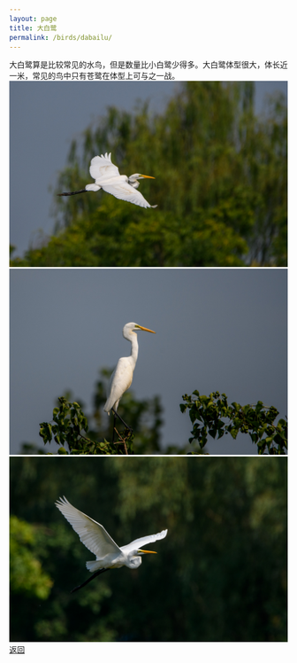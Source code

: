 ```yaml
---
layout: page
title: 大白鹭
permalink: /birds/dabailu/
---
```

大白鹭算是比较常见的水鸟，但是数量比小白鹭少得多。大白鹭体型很大，体长近一米，常见的鸟中只有苍鹭在体型上可与之一战。
![](../picture/大白鹭/DSC_7885.jpg)
![](../picture/大白鹭/DSC_7887.jpg)
![](../picture/大白鹭/DSC_8024.jpg)
[返回](../../)